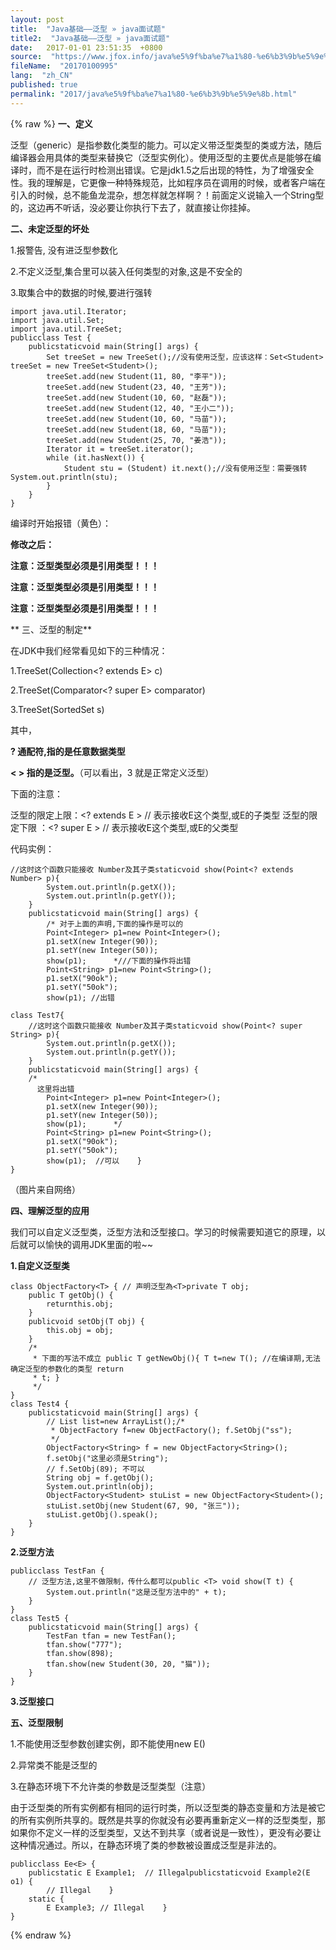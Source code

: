 ```yaml
---
layout: post
title:  "Java基础——泛型 » java面试题"
title2:  "Java基础——泛型 » java面试题"
date:   2017-01-01 23:51:35  +0800
source:  "https://www.jfox.info/java%e5%9f%ba%e7%a1%80-%e6%b3%9b%e5%9e%8b.html"
fileName:  "20170100995"
lang:  "zh_CN"
published: true
permalink: "2017/java%e5%9f%ba%e7%a1%80-%e6%b3%9b%e5%9e%8b.html"
---
```

{% raw %}
**一、定义**

泛型（generic）是指参数化类型的能力。可以定义带泛型类型的类或方法，随后编译器会用具体的类型来替换它（泛型实例化）。使用泛型的主要优点是能够在编译时，而不是在运行时检测出错误。它是jdk1.5之后出现的特性，为了增强安全性。我的理解是，它更像一种特殊规范，比如程序员在调用的时候，或者客户端在引入的时候，总不能鱼龙混杂，想怎样就怎样啊？！前面定义说输入一个String型的，这边再不听话，没必要让你执行下去了，就直接让你挂掉。

**二、未定泛型的坏处**

1.报警告, 没有进泛型参数化

2.不定义泛型,集合里可以装入任何类型的对象,这是不安全的

3.取集合中的数据的时候,要进行强转

    import java.util.Iterator;
    import java.util.Set;
    import java.util.TreeSet;
    publicclass Test {
        publicstaticvoid main(String[] args) {
            Set treeSet = new TreeSet();//没有使用泛型，应该这样：Set<Student> treeSet = new TreeSet<Student>();
            treeSet.add(new Student(11, 80, "李平"));
            treeSet.add(new Student(23, 40, "王芳"));
            treeSet.add(new Student(10, 60, "赵磊"));
            treeSet.add(new Student(12, 40, "王小二"));
            treeSet.add(new Student(10, 60, "马苗"));
            treeSet.add(new Student(18, 60, "马苗"));
            treeSet.add(new Student(25, 70, "姜浩"));
            Iterator it = treeSet.iterator();
            while (it.hasNext()) {
                Student stu = (Student) it.next();//没有使用泛型：需要强转            System.out.println(stu);
            }
        }
    }

编译时开始报错（黄色）：

**修改之后：**

**注意：泛型类型必须是引用类型！！！**

**注意：泛型类型必须是引用类型！！！**

**注意：泛型类型必须是引用类型！！！**

** 三、泛型的制定**

在JDK中我们经常看见如下的三种情况：

1.TreeSet(Collection<? extends E> c)

2.TreeSet(Comparator<? super E> comparator)

3.TreeSet(SortedSet<E> s)

其中，

**? 通配符,指的是任意数据类型**

**< > 指的是泛型。**（可以看出，3 就是正常定义泛型）

下面的注意：

泛型的限定上限：<? extends E > // 表示接收E这个类型,或E的子类型
泛型的限定下限 ：<? super E > // 表示接收E这个类型,或E的父类型

代码实例：

    //这时这个函数只能接收 Number及其子类staticvoid show(Point<? extends Number> p){ 
            System.out.println(p.getX());
            System.out.println(p.getY());
        }
        publicstaticvoid main(String[] args) {
            /* 对于上面的声明,下面的操作是可以的
            Point<Integer> p1=new Point<Integer>();
            p1.setX(new Integer(90));
            p1.setY(new Integer(50));
            show(p1);      *///下面的操作将出错
            Point<String> p1=new Point<String>();
            p1.setX("90ok");
            p1.setY("50ok");
            show(p1); //出错

    class Test7{
        //这时这个函数只能接收 Number及其子类staticvoid show(Point<? super String> p){ 
            System.out.println(p.getX());
            System.out.println(p.getY());
        }
        publicstaticvoid main(String[] args) {
        /*
          这里将出错
            Point<Integer> p1=new Point<Integer>();
            p1.setX(new Integer(90));
            p1.setY(new Integer(50));
            show(p1);      */  
            Point<String> p1=new Point<String>();
            p1.setX("90ok");
            p1.setY("50ok");
            show(p1);  //可以    }
    }
    

 （图片来自网络）

**四、理解泛型的应用**

我们可以自定义泛型类，泛型方法和泛型接口。学习的时候需要知道它的原理，以后就可以愉快的调用JDK里面的啦~~

**1.自定义泛型类**

    class ObjectFactory<T> { // 声明泛型為<T>private T obj;
        public T getObj() {
            returnthis.obj;
        }
        publicvoid setObj(T obj) {
            this.obj = obj;
        }
        /*
         * 下面的写法不成立 public T getNewObj(){ T t=new T(); //在编译期,无法确定泛型的参数化的类型 return
         * t; }
         */
    }
    class Test4 {
        publicstaticvoid main(String[] args) {
            // List list=new ArrayList();/*
             * ObjectFactory f=new ObjectFactory(); f.SetObj("ss");
             */
            ObjectFactory<String> f = new ObjectFactory<String>();
            f.setObj("这里必须是String");
            // f.SetObj(89); 不可以
            String obj = f.getObj();
            System.out.println(obj);
            ObjectFactory<Student> stuList = new ObjectFactory<Student>();
            stuList.setObj(new Student(67, 90, "张三"));
            stuList.getObj().speak();
        }
    }

**2.泛型方法**

    publicclass TestFan {
        // 泛型方法,这里不做限制，传什么都可以public <T> void show(T t) {
            System.out.println("这是泛型方法中的" + t);
        }
    }
    class Test5 {
        publicstaticvoid main(String[] args) {
            TestFan tfan = new TestFan();
            tfan.show("777");
            tfan.show(898);
            tfan.show(new Student(30, 20, "猫"));
        }
    }

**3.泛型接口**

**五、泛型限制**

1.不能使用泛型参数创建实例，即不能使用new E()

2.异常类不能是泛型的

3.在静态环境下不允许类的参数是泛型类型（注意）

由于泛型类的所有实例都有相同的运行时类，所以泛型类的静态变量和方法是被它的所有实例所共享的。既然是共享的你就没有必要再重新定义一样的泛型类型，那如果你不定义一样的泛型类型，又达不到共享（或者说是一致性），更没有必要让这种情况通过。所以，在静态环境了类的参数被设置成泛型是非法的。

    publicclass Ee<E> {
        publicstatic E Example1;  // Illegalpublicstaticvoid Example2(E o1) { 
            // Illegal    }
        static {
            E Example3; // Illegal    }
    }
{% endraw %}

